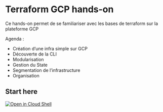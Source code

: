 # Terraform GCP hands-on

Ce hands-on permet de se familiariser avec les bases de terraform sur la plateforme GCP

Agenda :
- Création d’une infra simple sur GCP
- Découverte de la CLI
- Modularisation
- Gestion du State
- Segmentation de l’infrastructure
- Organisation


## Start here


[![Open in Cloud Shell](http://gstatic.com/cloudssh/images/open-btn.svg)](https://console.cloud.google.com/cloudshell/editor?cloudshell_git_repo=https%3A%2F%2Fgithub.com%2Fhumans-IT%2Fshare&cloudshell_git_branch=Terraform-GCP-hands-on&cloudshell_open_in_editor=Step1%2Fmain.tf&cloudshell_working_dir=Step1&cloudshell_tutorial=Step1%2Ftutorial.md)
